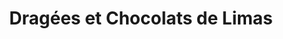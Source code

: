 ---
title: "Dragées et Chocolats de Limas"
url: /limas/dragees-et-chocolats-de-limas/
shop: chocolat
---